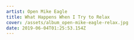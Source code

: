 ```yaml
---
artist: Open Mike Eagle
title: What Happens When I Try to Relax
cover: /assets/album_open-mike-eagle-relax.jpg
date: 2019-06-04T01:25:53.154Z
---
```


